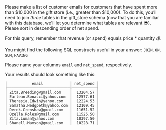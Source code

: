 Please make a list of customer emails for customers that have spent more than $10,000 in the gift store 
(i.e., greater than $10,000). To do this, you’ll need to join *three* tables in the gift_store schema 
(now that you are familiar with this database, we'll let you determine what tables are relevant 😎).
Please sort in descending order of net spend.

For this query, remember that revenue (or spend) equals price * quantity 💰.

You might find the following SQL constructs useful in your answer: `JOIN`, `ON`, `SUM`, `HAVING`

Please name your columns `email` and `net_spend`, respectively.

Your results should look something like this:
```
│           email            │ net_spend │
├────────────────────────────┼───────────┤
│ Zita.Breeding@gmail.com    │  13204.57 │
│ Earlean.Bonacci@yahoo.com  │  12577.61 │
│ Theresia.Edwin@yahoo.com   │  12224.53 │
│ Samatha.Hedgpeth@yahoo.com │  12109.45 │
│ Derek.Crenshaw@gmail.com   │  11651.52 │
│ Ozella.Roles@gmail.com     │  11525.50 │
│ Zita.Luman@yahoo.com       │  10397.50 │
│ Shanell.Maxson@gmail.com   │  10228.71 │
```